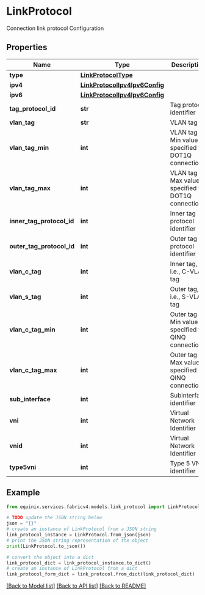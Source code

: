 # LinkProtocol

Connection link protocol Configuration

## Properties

Name | Type | Description | Notes
------------ | ------------- | ------------- | -------------
**type** | [**LinkProtocolType**](LinkProtocolType.md) |  | 
**ipv4** | [**LinkProtocolIpv4Ipv6Config**](LinkProtocolIpv4Ipv6Config.md) |  | [optional] 
**ipv6** | [**LinkProtocolIpv4Ipv6Config**](LinkProtocolIpv4Ipv6Config.md) |  | [optional] 
**tag_protocol_id** | **str** | Tag protocol identifier | [optional] 
**vlan_tag** | **str** | VLAN tag | 
**vlan_tag_min** | **int** | VLAN tag Min value specified for DOT1Q connections | [optional] 
**vlan_tag_max** | **int** | VLAN tag Max value specified for DOT1Q connections | [optional] 
**inner_tag_protocol_id** | **int** | Inner tag protocol identifier | 
**outer_tag_protocol_id** | **int** | Outer tag protocol identifier | 
**vlan_c_tag** | **int** | Inner tag, i.e., C-VLAN tag | 
**vlan_s_tag** | **int** | Outer tag, i.e., S-VLAN tag | 
**vlan_c_tag_min** | **int** | Outer tag Min value specified for QINQ connections | [optional] 
**vlan_c_tag_max** | **int** | Outer tag Max value specified for QINQ connections | [optional] 
**sub_interface** | **int** | Subinterface identifier | [optional] 
**vni** | **int** | Virtual Network Identifier | 
**vnid** | **int** | Virtual Network Identifier | 
**type5vni** | **int** | Type 5 VNI identifier | 

## Example

```python
from equinix.services.fabricv4.models.link_protocol import LinkProtocol

# TODO update the JSON string below
json = "{}"
# create an instance of LinkProtocol from a JSON string
link_protocol_instance = LinkProtocol.from_json(json)
# print the JSON string representation of the object
print(LinkProtocol.to_json())

# convert the object into a dict
link_protocol_dict = link_protocol_instance.to_dict()
# create an instance of LinkProtocol from a dict
link_protocol_form_dict = link_protocol.from_dict(link_protocol_dict)
```
[[Back to Model list]](../README.md#documentation-for-models) [[Back to API list]](../README.md#documentation-for-api-endpoints) [[Back to README]](../README.md)


